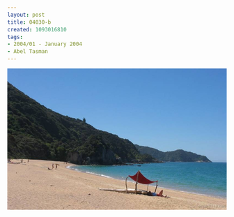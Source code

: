 ```yaml
---
layout: post
title: 04030-b
created: 1093016810
tags:
- 2004/01 - January 2004
- Abel Tasman
---
```


<img src="/image/images/04030-b-1405.jpg"/>

